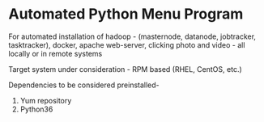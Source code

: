 # Automated Python Menu Program 

For automated installation of hadoop - (masternode, datanode, jobtracker, tasktracker), docker, apache web-server, clicking photo and video - all locally or in remote systems

Target system under consideration - RPM based (RHEL, CentOS, etc.)

Dependencies to be considered preinstalled-
1. Yum repository
2. Python36
